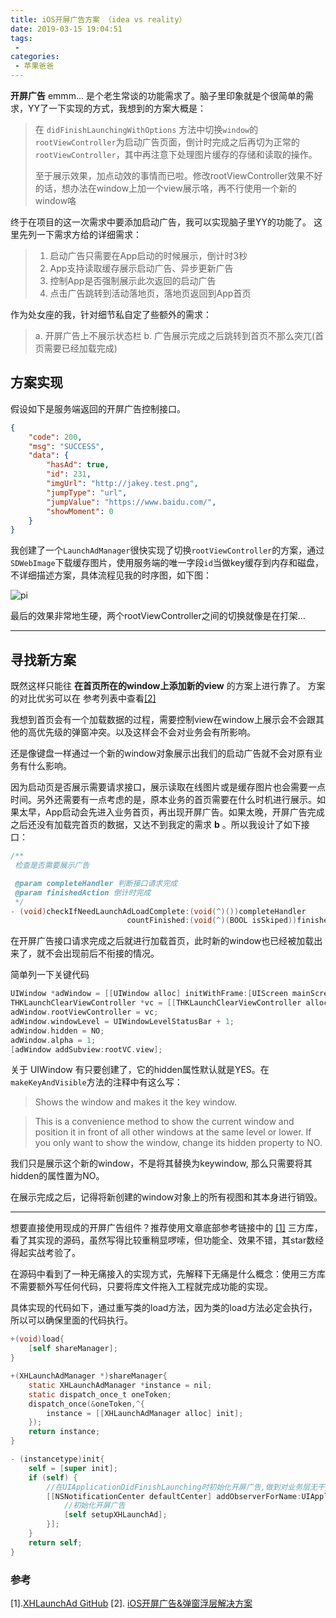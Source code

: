 ```yaml
---
title: iOS开屏广告方案 （idea vs reality）
date: 2019-03-15 19:04:51
tags:
 - 
categories: 
 - 苹果爸爸
---
```


__开屏广告__  emmm... 是个老生常谈的功能需求了。脑子里印象就是个很简单的需求，YY了一下实现的方式，我想到的方案大概是：

>在 `didFinishLaunchingWithOptions` 方法中切换`window`的`rootViewController`为启动广告页面，倒计时完成之后再切为正常的 `rootViewController`，其中再注意下处理图片缓存的存储和读取的操作。
>
>至于展示效果，加点动效的事情而已啦。修改rootViewController效果不好的话，想办法在window上加一个view展示咯，再不行使用一个新的window咯

<!-- more -->

终于在项目的这一次需求中要添加启动广告，我可以实现脑子里YY的功能了。
这里先列一下需求方给的详细需求：

> 1. 启动广告只需要在App启动的时候展示，倒计时3秒
> 2. App支持读取缓存展示启动广告、异步更新广告
> 3. 控制App是否强制展示此次返回的启动广告
> 4. 点击广告跳转到活动落地页，落地页返回到App首页

作为处女座的我，针对细节私自定了些额外的需求：
> a. 开屏广告上不展示状态栏
> b. 广告展示完成之后跳转到首页不那么突兀(首页需要已经加载完成)
> 

## 方案实现

假设如下是服务端返回的开屏广告控制接口。

``` json
{
	"code": 200,
	"msg": "SUCCESS",
	"data": {
		"hasAd": true,
		"id": 231,
		"imgUrl": "http://jakey.test.png",
		"jumpType": "url",
		"jumpValue": "https://www.baidu.com/",
		"showMoment": 0
	}
}
```

我创建了一个`LaunchAdManager`很快实现了切换`rootViewController`的方案，通过`SDWebImage`下载缓存图片，使用服务端的唯一字段`id`当做key缓存到内存和磁盘，不详细描述方案，具体流程见我的时序图，如下图：


![pi](http://note.huyangjie.cn/media/15526478756852/pic1.png)


最后的效果非常地生硬，两个rootViewController之间的切换就像是在打架...

---

## 寻找新方案

既然这样只能往 __在首页所在的window上添加新的view__ 的方案上进行靠了。 方案的对比优劣可以在 参考列表中查看[[2]](#ref)

我想到首页会有一个加载数据的过程，需要控制view在window上展示会不会跟其他的高优先级的弹窗冲突。以及这样会不会对业务会有所影响。

还是像键盘一样通过一个新的window对象展示出我们的启动广告就不会对原有业务有什么影响。

因为启动页是否展示需要请求接口，展示读取在线图片或是缓存图片也会需要一点时间。另外还需要有一点考虑的是，原本业务的首页需要在什么时机进行展示。如果太早，App启动会先进入业务首页，再出现开屏广告。如果太晚，开屏广告完成之后还没有加载完首页的数据，又达不到我定的需求 __b__ 。所以我设计了如下接口：

``` objectivec
/**
 检查是否需要展示广告

 @param completeHandler 判断接口请求完成
 @param finishedAction 倒计时完成
 */
- (void)checkIfNeedLaunchAdLoadComplete:(void(^)())completeHandler
                          countFinished:(void(^)(BOOL isSkiped))finishedAction;
```

在开屏广告接口请求完成之后就进行加载首页，此时新的window也已经被加载出来了，就不会出现前后不衔接的情况。

简单列一下关键代码

``` objectivec
UIWindow *adWindow = [[UIWindow alloc] initWithFrame:[UIScreen mainScreen].bounds];
THKLaunchClearViewController *vc = [[THKLaunchClearViewController alloc] init];
adWindow.rootViewController = vc;
adWindow.windowLevel = UIWindowLevelStatusBar + 1;
adWindow.hidden = NO;
adWindow.alpha = 1;
[adWindow addSubview:rootVC.view];
```

关于 UIWindow 有只要创建了，它的hidden属性默认就是YES。在`makeKeyAndVisible`方法的注释中有这么写：

>Shows the window and makes it the key window.

>This is a convenience method to show the current window and position it in front of all other windows at the same level or lower. If you only want to show the window, change its hidden property to NO.
>

我们只是展示这个新的window，不是将其替换为keywindow, 那么只需要将其hidden的属性置为NO。

在展示完成之后，记得将新创建的window对象上的所有视图和其本身进行销毁。

---

想要直接使用现成的开屏广告组件？推荐使用文章底部参考链接中的 [[1]](#ref) 三方库，看了其实现的源码，虽然写得比较重稍显啰嗦，但功能全、效果不错，其star数经得起实战考验了。

在源码中看到了一种无痛接入的实现方式，先解释下无痛是什么概念：使用三方库不需要额外写任何代码，只要将库文件拖入工程就完成功能的实现。

具体实现的代码如下，通过重写类的load方法，因为类的load方法必定会执行，所以可以确保里面的代码执行。

``` objectivec
+(void)load{
    [self shareManager];
}

+(XHLaunchAdManager *)shareManager{
    static XHLaunchAdManager *instance = nil;
    static dispatch_once_t oneToken;
    dispatch_once(&oneToken,^{
        instance = [[XHLaunchAdManager alloc] init];
    });
    return instance;
}

- (instancetype)init{
    self = [super init];
    if (self) {
        //在UIApplicationDidFinishLaunching时初始化开屏广告,做到对业务层无干扰,当然你也可以直接在AppDelegate didFinishLaunchingWithOptions方法中初始化
        [[NSNotificationCenter defaultCenter] addObserverForName:UIApplicationDidFinishLaunchingNotification object:nil queue:nil usingBlock:^(NSNotification * _Nonnull note) {
            //初始化开屏广告
            [self setupXHLaunchAd];
        }];
    }
    return self;
}

```


### <span id="ref">参考</span>
[1].[XHLaunchAd GitHub](https://github.com/CoderZhuXH/XHLaunchAd)
[2]. [iOS开屏广告&弹窗浮层解决方案](https://my.oschina.net/zhxx/blog/910836)